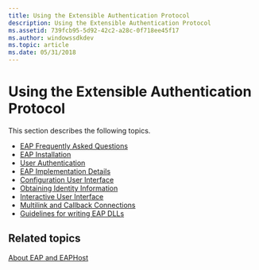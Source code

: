 ```yaml
---
title: Using the Extensible Authentication Protocol
description: Using the Extensible Authentication Protocol
ms.assetid: 739fcb95-5d92-42c2-a28c-0f718ee45f17
ms.author: windowssdkdev
ms.topic: article
ms.date: 05/31/2018
---
```


# Using the Extensible Authentication Protocol

This section describes the following topics.

-   [EAP Frequently Asked Questions](eap-frequently-asked-questions.md)
-   [EAP Installation](eap-installation.md)
-   [User Authentication](user-authentication.md)
-   [EAP Implementation Details](eap-implementation-details.md)
-   [Configuration User Interface](configuration-user-interface.md)
-   [Obtaining Identity Information](obtaining-identity-information.md)
-   [Interactive User Interface](interactive-user-interface.md)
-   [Multilink and Callback Connections](multilink-and-callback-connections.md)
-   [Guidelines for writing EAP DLLs](guidelines-for-writing-eap-plug-ins.md)

## Related topics

<dl> <dt>

[About EAP and EAPHost](about-extenstible-authentication-protocol-and-eaphhost.md)
</dt> </dl>

 

 




